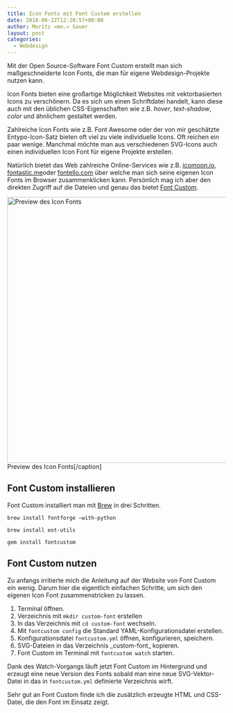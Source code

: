 ```yaml
---
title: Icon Fonts mit Font Custom erstellen
date: 2018-06-22T12:28:57+00:00
author: Moritz »mo.« Sauer
layout: post
categories:
  - Webdesign
---
```

Mit der Open Source-Software Font Custom erstellt man sich maßgeschneiderte Icon Fonts, die man für eigene Webdesign-Projekte nutzen kann.<!-- readmore -->

Icon Fonts bieten eine großartige Möglichkeit Websites mit vektorbasierten Icons zu verschönern. Da es sich um einen Schriftdatei handelt, kann diese auch mit den üblichen CSS-Eigenschaften wie z.B. _hover_, _text-shadow_, _color_ und ähnlichem gestaltet werden.

Zahlreiche Icon Fonts wie z.B. Font Awesome oder der von mir geschätzte Entypo-Icon-Satz bieten oft viel zu viele individuelle Icons. Oft reichen ein paar wenige. Manchmal möchte man aus verschiedenen SVG-Icons auch einen individuellen Icon Font für eigene Projekte erstellen.

Natürlich bietet das Web zahlreiche Online-Services wie z.B. <a href="https://icomoon.io/app/">icomoon.io</a>, <a href="http://fontastic.me/">fontastic.me</a>oder <a href="http://fontello.com/">fontello.com</a> über welche man sich seine eigenen Icon Fonts im Browser zusammenklicken kann. Persönlich mag ich aber den direkten Zugriff auf die Dateien und genau das bietet <a href="https://github.com/FontCustom/fontcustom">Font Custom</a>.

<img src="{{ '/images/font-custom-preview.png' | absolute_url }}" alt="Preview des Icon Fonts" width="890" height="612" /> Preview des Icon Fonts[/caption]

<h2 id="font-custom-installieren">Font Custom installieren</h2>

Font Custom installiert man mit <a href="http://brew.sh/">Brew</a> in drei Schritten.

~~~
brew install fontforge –with-python
~~~

~~~
brew install eot-utils
~~~

~~~
gem install fontcustom
~~~

<h2 id="font-custom-nutzen">Font Custom nutzen</h2>
Zu anfangs irritierte mich die Anleitung auf der Website von Font Custom ein wenig. Darum hier die eigentlich einfachen Schritte, um sich den eigenen Icon Font zusammenstricken zu lassen.
<ol>
 	<li>Terminal öffnen.</li>
 	<li>Verzeichnis mit <code class="highlighter-rouge">mkdir custom-font</code> erstellen</li>
 	<li>In das Verzeichnis mit <code class="highlighter-rouge">cd custom-font</code> wechseln.</li>
 	<li>Mit <code class="highlighter-rouge">fontcustom config</code> die Standard YAML-Konfigurationsdatei erstellen.</li>
 	<li>Konfigurationsdatei <code class="highlighter-rouge">fontcustom.yml</code> öffnen, konfigurieren, speichern.</li>
 	<li>SVG-Dateien in das Verzeichnis _custom-font_ kopieren.</li>
 	<li>Font Custom im Terminal mit <code class="highlighter-rouge">fontcustom watch</code> starten.</li>
</ol>
Dank des Watch-Vorgangs läuft jetzt Font Custom im Hintergrund und erzeugt eine neue Version des Fonts sobald man eine neue SVG-Vektor-Datei in das in <code class="highlighter-rouge">fontcustom.yml</code> definierte Verzeichnis wirft.

Sehr gut an Font Custom finde ich die zusätzlich erzeugte HTML und CSS-Datei, die den Font im Einsatz zeigt.